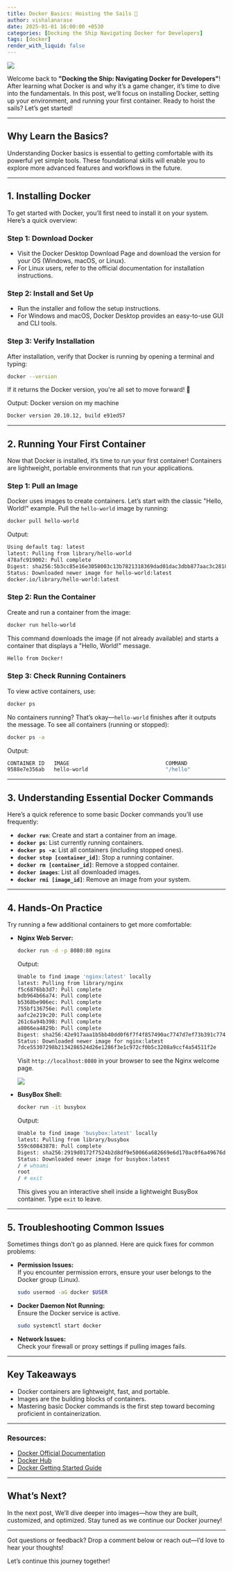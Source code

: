 ```yaml
---
title: Docker Basics: Hoisting the Sails 🚢
author: vishalanarase
date: 2025-01-01 16:00:00 +0530
categories: [Docking the Ship Navigating Docker for Developers]
tags: [docker]
render_with_liquid: false
---
```


![](assets/images/docker/title/hoisting-sail.webp)

Welcome back to **"Docking the Ship: Navigating Docker for Developers"**! After learning what Docker is and why it’s a game changer, it’s time to dive into the fundamentals. In this post, we’ll focus on installing Docker, setting up your environment, and running your first container. Ready to hoist the sails? Let’s get started!  

---

## **Why Learn the Basics?**  
Understanding Docker basics is essential to getting comfortable with its powerful yet simple tools. These foundational skills will enable you to explore more advanced features and workflows in the future.  

---

## **1. Installing Docker**  

To get started with Docker, you’ll first need to install it on your system. Here’s a quick overview:  

### **Step 1: Download Docker**  
- Visit the Docker Desktop Download Page and download the version for your OS (Windows, macOS, or Linux).  
- For Linux users, refer to the official documentation for installation instructions.  

### **Step 2: Install and Set Up**  
- Run the installer and follow the setup instructions.  
- For Windows and macOS, Docker Desktop provides an easy-to-use GUI and CLI tools.  

### **Step 3: Verify Installation**  
After installation, verify that Docker is running by opening a terminal and typing:  

```bash
docker --version
```  

If it returns the Docker version, you're all set to move forward! 🚀  


Output: Docker version on my machine
```bash
Docker version 20.10.12, build e91ed57
```

---

## **2. Running Your First Container**  

Now that Docker is installed, it’s time to run your first container! Containers are lightweight, portable environments that run your applications.  

### **Step 1: Pull an Image**  
Docker uses images to create containers. Let’s start with the classic "Hello, World!" example. Pull the `hello-world` image by running:  

```bash
docker pull hello-world
```
Output:
```bash
Using default tag: latest
latest: Pulling from library/hello-world
478afc919002: Pull complete
Digest: sha256:5b3cc85e16e3058003c13b7821318369dad01dac3dbb877aac3c28182255c724
Status: Downloaded newer image for hello-world:latest
docker.io/library/hello-world:latest
```

### **Step 2: Run the Container**  
Create and run a container from the image:  

```bash
docker run hello-world
```

This command downloads the image (if not already available) and starts a container that displays a "Hello, World!" message.  

```bash
Hello from Docker!
 ```

### **Step 3: Check Running Containers**  
To view active containers, use:  

```bash
docker ps
``` 

No containers running? That’s okay—`hello-world` finishes after it outputs the message. To see all containers (running or stopped):  

```bash
docker ps -a
```
Output:
```bash
CONTAINER ID   IMAGE                               COMMAND                  CREATED          STATUS                        PORTS                               NAMES
9588e7e356ab   hello-world                         "/hello"                 21 minutes ago   Exited (0) 21 minutes ago                                         jovial_dirac
```
---

## **3. Understanding Essential Docker Commands**  

Here’s a quick reference to some basic Docker commands you’ll use frequently:  

- **`docker run`**: Create and start a container from an image.  
- **`docker ps`**: List currently running containers.  
- **`docker ps -a`**: List all containers (including stopped ones).  
- **`docker stop [container_id]`**: Stop a running container.  
- **`docker rm [container_id]`**: Remove a stopped container.  
- **`docker images`**: List all downloaded images.  
- **`docker rmi [image_id]`**: Remove an image from your system.  

---

## **4. Hands-On Practice**  

Try running a few additional containers to get more comfortable:  

- **Nginx Web Server:**  
  
  ```bash
  docker run -d -p 8080:80 nginx
  ```
  Output:
  ```bash
  Unable to find image 'nginx:latest' locally
  latest: Pulling from library/nginx
  f5c6876bb3d7: Pull complete
  bdb964b66a74: Pull complete
  b5368be906ec: Pull complete
  755bf136756e: Pull complete
  aafc2e219c20: Pull complete
  261c6a94b398: Pull complete
  a8066ea4829b: Pull complete
  Digest: sha256:42e917aaa1b5bb40dd0f6f7f4f857490ac7747d7ef73b391c774a41a8b994f15
  Status: Downloaded newer image for nginx:latest
  7dce55307298b2134286524d26e1286f3e1c972cf0b5c3208a9ccf4a54511f2e
  ```

  Visit `http://localhost:8080` in your browser to see the Nginx welcome page.  

  ![](assets/images/docker/nginx-welcome.png)

- **BusyBox Shell:**  
  
  ```bash
  docker run -it busybox
  ```
  Output:
  ```bash
  Unable to find image 'busybox:latest' locally
  latest: Pulling from library/busybox
  559c60843878: Pull complete
  Digest: sha256:2919d0172f7524b2d8df9e50066a682669e6d170ac0f6a49676d54358fe970b5
  Status: Downloaded newer image for busybox:latest
  / # whoami
  root
  / # exit
  ```

  This gives you an interactive shell inside a lightweight BusyBox container. Type `exit` to leave.  

---

## **5. Troubleshooting Common Issues**  

Sometimes things don’t go as planned. Here are quick fixes for common problems:  

- **Permission Issues:**  
  If you encounter permission errors, ensure your user belongs to the Docker group (Linux).  
  
  ```bash
  sudo usermod -aG docker $USER
  ```

- **Docker Daemon Not Running:**  
  Ensure the Docker service is active.  
  
  ```bash
  sudo systemctl start docker
  ```  

- **Network Issues:**  
  Check your firewall or proxy settings if pulling images fails.  

---

## **Key Takeaways**  
- Docker containers are lightweight, fast, and portable.  
- Images are the building blocks of containers.  
- Mastering basic Docker commands is the first step toward becoming proficient in containerization.  

---

### Resources:
- [Docker Official Documentation](https://docs.docker.com/)
- [Docker Hub](https://hub.docker.com/)
- [Docker Getting Started Guide](https://docs.docker.com/get-started/)

---
## **What’s Next?**  

In the next post, We’ll dive deeper into images—how they are built, customized, and optimized. Stay tuned as we continue our Docker journey!  

---

Got questions or feedback? Drop a comment below or reach out—I’d love to hear your thoughts!

Let’s continue this journey together!
